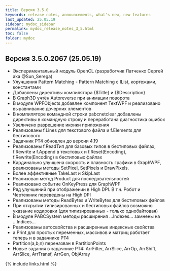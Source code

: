```yaml
---
title: Версия 3.5.0
keywords: release notes, announcements, what's new, new features
last_updated: 25.05.19
sidebar: mydoc_sidebar
permalink: mydoc_release_notes_3_5.html
toc: false
folder: mydoc
---
```


## Версия 3.5.0.2067 (25.05.19)


* Экспериментальный модуль OpenCL (разработчик Латченко Сергей aka @Sun_Serega)
*    Улучшения Pattern Matching - Pattern Matching с IList, кортежами, константами
*    Добавлены директивы компилятора {$Title} и {$Description}
*    В Graph3D учтён Autoreverse при анимации поворота
*    В модуле WPFObjects добавлен компонент TextWPF и реализовано выравнивание дочерних элементов
*    В компиляторе командной строки pabcnetclear добавлены директивы в командную строку и переработана диагностика ошибок
*    Увеличено разрешение иконки приложения
*    Реализованы f.Lines для текстового файла и f.Elements для бестипового
*    Задачник PT4 обновлен до версии 4.19
*    Реализованы f.ReadТип для базовых типов в бестиповых файлах, f.Rewrite и f.Append в текстовых и f.Reset(Encoding), f.Rewrite(Encoding) в бестиповых файлах
*    Кардинально улучшена скорость и плавность графики в GraphWPF, реализованы методы SetPixel, SetPixels и DrawPixels.
*    Более эффективные TakeLast и SkipLast
*    Реализован метод Product для последовательностей
*    Реализовано событие OnKeyPress для GraphWPF
*    Ряд улучшений при отображении в High DPI. В т.ч. Робот и Чертежник переведены на High DPI
*    Реализованы методы ReadBytes и WriteBytes для бестиповых файлов
*    При открытии типизированных и бестиповых файлов возможно указание кодировки (для типизированных - только однобайтовая)
*    В модуле PABCSystem методы расширения ...Indexes... замнены на ...Indices...
*    Реализованы автосвойства и расширенные индексные свойства
*    a.Print для простых переменных, массивов и матриц работает теперь и в задачнике PT4
*    Partition(a,b,n) переназван в PartitionPoints
*    Новые задания в задачнике PT4: ArrFilter, ArrSlice, ArrOp, ArrShift, ArrSlice, ArrTransf, ArrGen, ObjArray

{% include links.html %}
